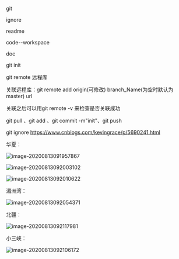 git

 ignore

readme

code--workspace

doc

git init 

git remote  远程库

关联远程库：git remote add origin(可修改) branch_Name(为空时默认为master) url

关联之后可以用git remote -v 来检查是否关联成功

git pull 、git add 、git commit -m"init"、git push

git ignore https://www.cnblogs.com/kevingrace/p/5690241.html

华夏：

![image-20200813091957867](D:\E\Typora\bj\Work_note\August\8_13.assets\image-20200813091957867.png)

![image-20200813092003102](D:\E\Typora\bj\Work_note\August\8_13.assets\image-20200813092003102.png)

![image-20200813092010622](D:\E\Typora\bj\Work_note\August\8_13.assets\image-20200813092010622.png)

湄洲湾：

![image-20200813092054371](D:\E\Typora\bj\Work_note\August\8_13.assets\image-20200813092054371.png)

北疆：

![image-20200813092117981](D:\E\Typora\bj\Work_note\August\8_13.assets\image-20200813092117981.png)

小三峡：

![image-20200813092106172](D:\E\Typora\bj\Work_note\August\8_13.assets\image-20200813092106172.png)